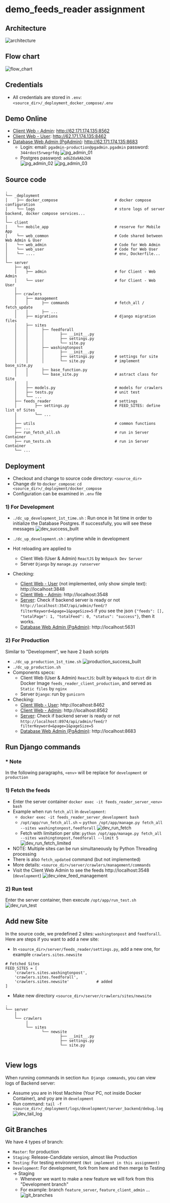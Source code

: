 # demo_feeds_reader assignment

## Architecture
![architecture](assets/architecture.png)
## Flow chart
![flow_chart](assets/flow_chart.png)

## Credentials
- All credentials are stored in `.env`: `<source_dir>/_deployment_docker_compose/.env`

## Demo Online
- [Client Web - Admin](http://62.171.174.135:8562): http://62.171.174.135:8562
- [Client Web - User](http://62.171.174.135:8462): http://62.171.174.135:8462
- [Database Web Admin (PgAdmin)](http://62.171.174.135:8683): http://62.171.174.135:8683
    - Login: email: `pgadmin-production@pgadmin.pgadmin`  password: `344rdost5rwegrfdg`
![pg_admin_01](assets/pg_admin_01.png)    
    - Postgres password: `adGZda9Ab2kN`    
![pg_admin_02](assets/pg_admin_02.png)
![pg_admin_03](assets/pg_admin_03.png)        
         


## Source code
```
.
└── _deployment
│    ├── docker_compose                         # docker compose configuration
│    └── logs                                   # store logs of server backend, docker compose services... 
│
└── client
│    └── mobile_app                             # reserve for Mobile App
│    └── web_common                             # Code shared between Web Admin & User
│    └── web_admin                              # Code for Web Admin
│    └── web_user                               # Code for Web User
│    └── ....                                   # env, Dockerfile...
│
└── server
    ├── api
    │    ├── admin                              # for Client - Web Admin
    │    └── user                               # for Client - Web User
    │
    ├── crawlers
    │    ├── management
    │    │      ├── commands                    # fetch_all / fetch_update
    │    │      ├── ... 
    │    ├── migrations                         # django migration files
    │    ├── sites
    │    │      ├── feedforall
    │    │      │       ├── __init__.py
    │    │      │       ├── settings.py
    │    │      │       └── site.py
    │    │      ├── washingtonpost
    │    │      │       ├── __init__.py
    │    │      │       ├── settings.py         # settings for site
    │    │      │       └── site.py             # implement base_site.py 
    │    │      ├── base_function.py
    │    │      └── base_site.py                # astract class for Site
    │    │ 
    │    ├── models.py                          # models for crawlers
    │    ├── tests.py                           # unit test
    │    └── ...
    ├── feeds_reader                            # settings
    │        ├── settings.py                    # FEED_SITES: define list of Sites
    │        └── ...
    │
    ├── utils                                   # common functions
    ├── ...
    ├── run_fetch_all.sh                        # run in Server Container
    ├── run_tests.sh                            # run in Server Container
    └── ...                       
```

## Deployment
- Checkout and change to source code directory: `<source_dir>`
- Change dir to `docker_compose`: `cd <source_dir>/_deployment/docker_compose`
- Configuration can be examined in `.env` file

### 1) For Development

- `./dc_up_development_1st_time.sh` : Run once in 1st time in order to initialize the Database Postgres. If successfully, you will see these messages
![dev_success_built](assets/development_success_built.png)

- `./dc_up_development.sh` : anytime while in development
- Hot reloading are applied to 
    - Client Web (User & Admin) `ReactJS` by `Webpack Dev Server`
    - Server `Django` by `manage.py runserver`
- Checking:
    - [Client Web - User](http://localhost:3848) (not implemented, only show simple text): http://localhost:3848
    - [Client Web - Admin](http://localhost:3548): http://localhost:3548
    - [Server](http://localhost:3547/api/admin/feed/?filterKeyword=&page=1&pageSize=5): Check if backend server is ready or not `http://localhost:3547/api/admin/feed/?filterKeyword=&page=1&pageSize=5`
    if you see the json  `{"feeds": [], "totalPage": 1, "totalFeed": 0, "status": "success"}`, then it works.
    - [Database Web Admin (PgAdmin)](http://localhost:5631): http://localhost:5631
### 2) For Production
Similar to "Development", we have 2 bash scripts
- `./dc_up_production_1st_time.sh`
![production_success_built](assets/production_success_built.png)
- `./dc_up_production.sh`
- Components specs:
    - Client Web (User & Admin) `ReactJS`: built by `Webpack` to `dist` dir in Docker Image `feeds_reader_client_production`, and served as `Static files` by `nginx`
    - Server `Django`: run by `gunicorn`
- Checking:
    - [Client Web - User](http://localhost:8462): http://localhost:8462
    - [Client Web - Admin](http://localhost:8562): http://localhost:8562
    - [Server](http://localhost:8974/api/admin/feed/?filterKeyword=&page=1&pageSize=5): Check if backend server is ready or not `http://localhost:8974/api/admin/feed/?filterKeyword=&page=1&pageSize=5`
    - [Database Web Admin (PgAdmin)](http://localhost:8683): http://localhost:8683         


## Run Django commands
### * Note
In the following paragraphs, `<env>` will be replace for `development` or `production` 
### 1) Fetch the feeds
- Enter the server container `docker exec -it feeds_reader_server_<env> bash` 
- Example when run `fetch_all` in `development`:
    - `docker exec -it feeds_reader_server_development bash` 
    - `/opt/app/run_fetch_all.sh` ~ `python /opt/app/manage.py fetch_all --sites washingtonpost,feedforall`
![dev_run_fetch](assets/development_run_fetch.png)  
    - Fetch with limitation per site: `python /opt/app/manage.py fetch_all --sites washingtonpost,feedforall --limit 5`
![dev_run_fetch_limited](assets/development_run_fetch_limited.png)
- NOTE: Multiple sites can be run simultaneously by Python Threading processing
- There is also `fetch_updated` command (but not implemented)
- More details: `<source_dir>/server/crawlers/management/commands`
- Visit the Client Web Admin to see the feeds http://localhost:3548 (`development`)
![dev_view_feed_management](assets/development_view_feed_management.png)
### 2) Run test
Enter the server container, then execute `/opt/app/run_test.sh`
![dev_run_test](assets/development_run_test.png)

## Add new Site
In the source code, we predefined 2 sites: `washingtonpost` and `feedforall`. Here are steps if you want to add a new site:
- In `<source_dir>/server/feeds_reader/settings.py`, add a new one, for example `crawlers.sites.newsite`
```.env
# Fetched Sites
FEED_SITES = [
    'crawlers.sites.washingtonpost',
    'crawlers.sites.feedforall',
    'crawlers.sites.newsite'            # added
]
```
- Make new directory  `<source_dir>/server/crawlers/sites/newsite`
```
.
└── server
    │
    └── crawlers
         │
         └── sites
                └── newsite
                        ├── __init__.py
                        ├── settings.py
                        └── site.py
                             
```
## View logs
When running commands in section `Run Django commands`, you can view logs of Backend server:
- Assume you are in Host Machine (Your PC, not inside Docker Container), and yoy are in `development`
- Run command: `tail -f <source_dir>/_deployment/logs/development/server_backend/debug.log`
![dev_tail_log](assets/development_tail_log.png)

## Git Branches
We have 4 types of branch:
- `Master`: for production
- `Staging`: Release-Candidate version, almost like Production
- `Testing`: For testing environment `(Not implement in this assignment)`
- `Development`: For development, fork from here and then merge to Testing -> Staging
    - Whenever we want to make a new feature we will fork from this "Development branch"
    - For example: branch `feature_server`, `feature_client_admin` ...
![git_branches](assets/git_branches.png)     